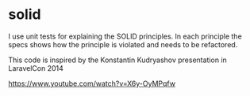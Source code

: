 # solid
I use unit tests for explaining the SOLID principles. In each principle the specs shows how the principle is violated and needs to be refactored.

This code is inspired by the Konstantin Kudryashov presentation in LaravelCon 2014

https://www.youtube.com/watch?v=X6y-OyMPqfw
